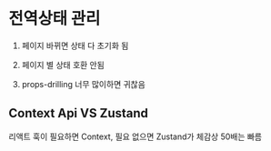 # 전역상태 관리

1. 페이지 바뀌면 상태 다 초기화 됨

2. 페이지 별 상태 호환 안됨

3. props-drilling 너무 많이하면 귀찮음

## Context Api VS Zustand

리액트 훅이 필요하면 Context, 필요 없으면 Zustand가 체감상 50배는 빠름
